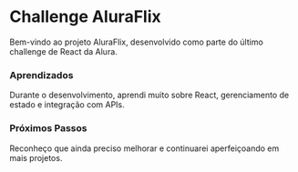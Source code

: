 # Challenge AluraFlix
Bem-vindo ao projeto AluraFlix, desenvolvido como parte do último challenge de React da Alura.

### Aprendizados
Durante o desenvolvimento, aprendi muito sobre React, gerenciamento de estado e integração com APIs.

### Próximos Passos
Reconheço que ainda preciso melhorar e continuarei aperfeiçoando em mais projetos.